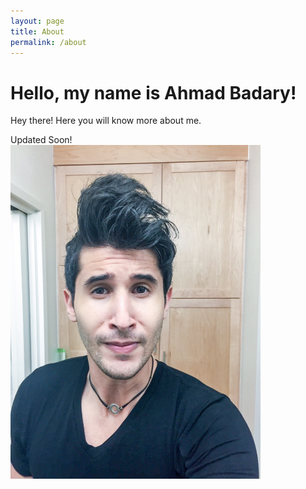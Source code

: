 ```yaml
---
layout: page
title: About
permalink: /about
---
```


# Hello, my name is Ahmad Badary!
<p class="message">
  Hey there! Here you will know more about me.
</p>
Updated Soon!
<div> 
<img src="./main_files/AhmadBadary.jpg" alt="Ahmad Badary" style="width: 400px;"/>
</div>